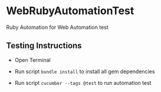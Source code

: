 # WebRubyAutomationTest
Ruby Automation for Web Automation test

## Testing Instructions

* Open Terminal

* Run script `bundle install` to install all gem dependencies

* Run script `cucumber --tags @test` to run automation test
